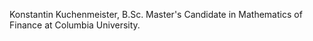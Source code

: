 Konstantin Kuchenmeister, B.Sc.
Master's Candidate in Mathematics of Finance at Columbia University.

